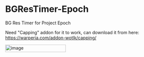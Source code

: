 # BGResTimer-Epoch
BG Res Timer for Project Epoch

Need "Capping" addon for it to work, can download it from here: https://warperia.com/addon-wotlk/capping/

<img width="193" height="24" alt="image" src="https://github.com/user-attachments/assets/fbebe2a0-e880-42c0-861e-5af0743445bf" />
